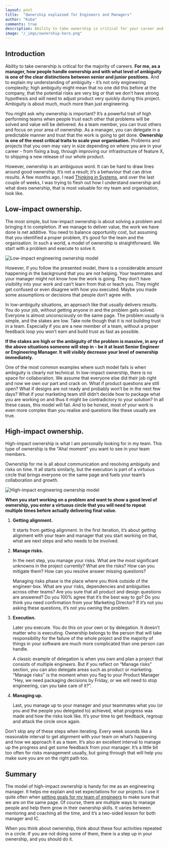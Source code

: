 ```yaml
---
layout: post
title:  "Ownership explained for Engineers and Managers"
author: "Kuba"
comments: true
description: Ability to take ownership is critical for your career and is a major step between junior and senior role. See how to look for high-impact ownership for engineers.
image: "/_imgs/ownership-hero.png"
---
```

## Introduction
Ability to take ownership is critical for the majority of careers. **For me, as a manager, how people handle ownership and with what level of ambiguity is one of the clear distinctions between senior and junior positions.** And to explain my understanding of ambiguity - it’s not only engineering complexity; high ambiguity might mean that no one did this before at the company, that the potential risks are very big or that we don’t have strong hypothesis and will need to adjust product very quickly during this project. Ambiguity is about much, much more than just engineering.

You might ask why ownership is important? It’s a powerful trait of high performing teams when people trust each other that problems will be solved and value will be delivered. As a team member, you can trust others and focus on your area of ownership. As a manager, you can delegate in a predictable manner and trust that the work is going to get done. **Ownership is one of the most critical traits to scale your organisation.** Problems and projects that you own may vary in size depending on where you are in your career - from fixing a bug, through improving our infrastructure of feature X, to shipping a new release of our whole product.

However, ownership is an ambiguous word. It can be hard to draw lines around good ownership. It’s not a result; it’s a behaviour that can drive results. A few months ago, I read [Thinking in Systems](https://www.goodreads.com/book/show/3828902-thinking-in-systems), and over the last couple of weeks, I was trying to flesh out how I understand ownership and what does ownership, that is most valuable for my team and organisation, look like.

## Low-impact ownership.
The most simple, but low-impact ownership is about solving a problem and bringing it to completion. If we manage to deliver value, the work we have done is net additive. You need to balance opportunity cost, but assuming that you identified a proper problem, it’s good for the team and the organisation. In such a world, a model of ownership is straightforward. We start with a problem and execute to solve it.

<img src="{{ site.url }}/_imgs/low-impact-engineering-ownership.png" alt="Low-impact engineering ownership model" title="Low-impact engineering ownership model" style="max-height: 400px; margin: 0 auto"/>

However, if you follow the presented model, there is a considerable amount happening in the background that you are not helping. Your teammates and your manager might not know how the work is going. They don’t have visibility into your work and can’t learn from that or teach you. They might get confused or even disagree with how you executed. Maybe you made some assumptions or decisions that people don’t agree with.

In low-ambiguity situations, an approach like that usually delivers results. You do your job, without getting anyone in and the problem gets solved. Everyone is almost unconsciously on the same page. The problem usually is simple, and the stakes are low. Take note though that it is not building trust in a team. Especially if you are a new member of a team, without a proper feedback loop you won’t earn and build trust as fast as possible.

**If the stakes are high or the ambiguity of the problem is massive, in any of the above situations someone will step in - be it at least Senior Engineer or Engineering Manager. It will visibly decrease your level of ownership immediately.**

One of the most common examples where such model fails is when ambiguity is clearly not technical. In low-impact ownership, there is no space for collaboration. We assume that everyone else did their job right and now we own our part and crack on. What if product questions are still open? What if designs are not ready and probably won’t be in the next few days? What if your marketing team still didn’t decide how to package what you are working on and thus it might be contradictory to your solution? In all these cases, this model will fail. And to be honest, most of your work is even more complex than you realise and questions like these usually are true.

## High-impact ownership.
High-impact ownership is what I am personally looking for in my team. This type of ownership is the "Aha! moment" you want to see in your team members.

Ownership for me is all about communication and resolving ambiguity and risks on time. It all starts similarly, but the execution is part of a virtuous circle that brings everyone on the same page and fuels your team’s collaboration and growth.

<img src="{{ site.url }}/_imgs/high-impact-engineering-ownership.png" alt="High-impact engineering ownership model" title="High-impact engineering ownership model" style="max-height: 400px; margin: 0 auto" />

**When you start working on a problem and want to show a good level of ownership, you enter a virtuous circle that you will need to repeat multiple times before actually delivering final value.**

1. **Getting alignment.**

    It starts from getting alignment. In the first iteration, it’s about getting alignment with your team and manager that you start working on that, what are next steps and who needs to be involved.

2. **Manage risks.**

    In the next step, you manage your risks. What are the most significant unknowns in the project currently? What are the risks? How can you mitigate them? How can you resolve answer missing questions?

    Managing risks phase is the place where you think outside of the engineer-box. What are your risks, dependencies and ambiguities across other teams? Are you sure that all product and design questions are answered? Do you 100% agree that it’s the best way to go? Do you think you need confirmation from your Marketing Director? If it’s not you asking these questions, it’s not you owning the problem.

3. **Execution.**

    Later you execute. You do this on your own or by delegation. It doesn’t matter who is executing. Ownership belongs to the person that will take responsibility for the failure of the whole project and the majority of things in your software are much more complicated than one person can handle.

    A classic example of delegation is when you own and plan a project that consists of multiple engineers. But if you reflect on “Manage risks” section, you can also delegate areas such as product or marketing. "Manage risks" is the moment when you flag to your Product Manager “Hey, we need packaging decisions by Friday, or we will need to stop engineering, can you take care of it?”.

4. **Managing up.**

    Last, you manage up to your manager and your teammates what you (or you and the people you delegated to) achieved, what progress was made and how the risks look like. It’s your time to get feedback, regroup and attack the circle once again.

Don’t skip any of these steps when iterating. Every week sounds like a reasonable interval to get alignment with your team on what’s happening and how we approach it as a team. It’s also an excellent interval to manage up the progress and get some feedback from your manager. It’s a little bit too often for risks management usually, but going through that will help you make sure you are on the right path too.

## Summary
The model of high-impact ownership is handy for me as an engineering manager. It helps me explain and set expectations for our projects. I use it quite often when [setting goals for my team of engineers](https://engineering-manager.com/2018-04-12/how-to-set-goals-for-engineers) to make sure that we are on the same page. Of course, there are multiple ways to manage people and help them grow in their ownership skills. It varies between mentoring and coaching all the time, and it’s a two-sided lesson for both manager and IC.

When you think about ownership, think about these four activities repeated in a circle. If you are not doing some of them, there is a step up in your ownership, and you should do it.
